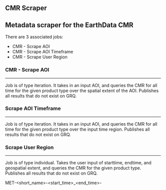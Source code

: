 ## CMR Scraper
Metadata scraper for the EarthData CMR
----
There are 3 associated jobs:
- CMR - Scrape AOI
- CMR - Scrape AOI Timeframe
- CMR - Scrape User Region

### CMR - Scrape AOI
-----
Job is of type iteration. It takes in an input AOI, and queries the CMR for all time for the given product type over the spatial extent of the AOI. Publishes all results that do not exist on GRQ.

### Scrape AOI Timeframe
-----
Job is of type iteration. It takes in an input AOI, and queries the CMR for all time for the given product type over the input time region. Publishes all results that do not exist on GRQ.

### Scrape User Region
-----
Job is of type individual. Takes the user input of starttime, endtime, and geospatial extent, and queries the CMR for the given product type. Publishes all results that do not exist on GRQ.

MET-<short_name>-<start_time>_<end_time>-<version>

